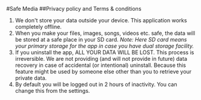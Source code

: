 #Safe Media
##Privacy policy and Terms & conditions
1. We don't store your data outside your device. This application works completely offline.
2. When you make your files, images, songs, videos etc. safe, the data will be stored at a safe place in your SD card.
*Note: Here SD card means your primary storage for the app in case you have dual storage facility.*
3. If you uninstall the app, ALL YOUR DATA WILL BE LOST. This process is irreversible. We are not providing (and will not provide in future) data recovery in case of accidental (or intentional) uninstall. Because this feature might be used by someone else other than you to retrieve your private data.
4. By default you will be logged out in 2 hours of inactivity. You can change this from the settings.

